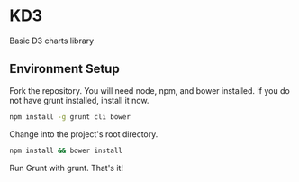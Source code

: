 # KD3
Basic D3 charts library


## Environment Setup
Fork the repository. You will need node, npm, and bower installed.
If you do not have grunt installed, install it now.

```bash
npm install -g grunt cli bower
```

Change into the project's root directory.

```bash
npm install && bower install
```

Run Grunt with grunt. That's it!
